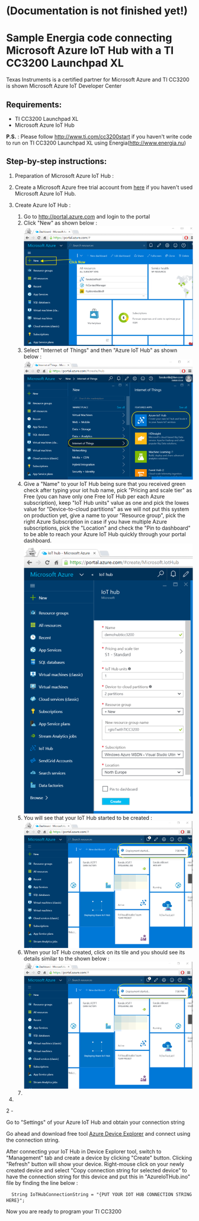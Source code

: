 # (Documentation is not finished yet!)
# Sample Energia code connecting Microsoft Azure IoT Hub with a TI CC3200 Launchpad XL
Texas Instruments is a certified partner for Microsoft Azure and TI CC3200 is shown Microsoft Azure IoT Developer Center

## Requirements:
- TI CC3200 Launchpad XL
- Microsoft Azure IoT Hub

**P.S.** : Please follow http://www.ti.com/cc3200start if you haven't write code to run on TI CC3200 Launchpad XL using Energia(http://www.energia.nu)

## Step-by-step instructions:
 1. Preparation of Microsoft Azure IoT Hub  : 
   1. Create a Microsoft Azure free trial account from [here](https://azure.microsoft.com/en-us/pricing/free-trial/) if you haven't used Microsoft Azure IoT Hub. 
   2. Create Azure IoT Hub :
      1. Go to http://portal.azure.com and login to the portal
      2. Click "New" as shown below : 
      ![](images/01_Azure_IoT_Hub_creation.png)
      3. Select "Internet of Things" and then "Azure IoT Hub" as shown below : 
      ![](images/02_Azure_IoT_Hub_creation.png)
      4. Give a "Name" to your IoT Hub being sure that you received green check after typing your iot hub name, pick "Pricing and scale tier" as Free (you can have only one Free IoT Hub per each Azure subscription), keep "IoT Hub units" value as one and pick the lowes value for "Device-to-cloud partitions" as we will not put this system on production yet, give a name to your "Resource group", pick the right Azure Subscription in case if you have multiple Azure subscriptions, pick the "Location" and check the "Pin to dashboard" to be able to reach your Azure IoT Hub quickly through your portal dashboard.
      ![](images/03_Azure_IoT_Hub_creation.png)
      5. You will see that your IoT Hub started to be created : 
      ![](images/04_Azure_IoT_Hub_creation.png)
      6. When your IoT Hub created, click on its tile and you should see its details similar to the shown below : 
      ![](images/04_Azure_IoT_Hub_creation.png)
      7. 
  
 2. 
   
 2 - 



Go to "Settings" of your Azure IoT Hub and obtain your connection string

Go ahead and download free tool [Azure Device Explorer](https://github.com/Azure/azure-iot-sdks/blob/master/tools/DeviceExplorer/doc/how_to_use_device_explorer.md) and connect using the connection string.

After connecting your IoT Hub in Device Explorer tool, switch to "Management" tab and create a device by clicking "Create" button. Clicking "Refresh" button will show your device. Right-mouse click on your newly created device and select "Copy connection string for selected device" to have the connection string for this device and put this in "AzureIoTHub.ino" file by finding the line below : 

```
  String IoTHubConnectionString = "{PUT YOUR IOT HUB CONNECTION STRING HERE}";
```

Now you are ready to program your TI CC3200




